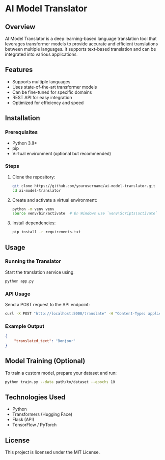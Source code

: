 # AI Model Translator

## Overview
AI Model Translator is a deep learning-based language translation tool that leverages transformer models to provide accurate and efficient translations between multiple languages. It supports text-based translation and can be integrated into various applications.

## Features
- Supports multiple languages
- Uses state-of-the-art transformer models
- Can be fine-tuned for specific domains
- REST API for easy integration
- Optimized for efficiency and speed

## Installation

### Prerequisites
- Python 3.8+
- pip
- Virtual environment (optional but recommended)

### Steps
1. Clone the repository:
   ```bash
   git clone https://github.com/yourusername/ai-model-translator.git
   cd ai-model-translator
   ```
2. Create and activate a virtual environment:
   ```bash
   python -m venv venv
   source venv/bin/activate  # On Windows use `venv\Scripts\activate`
   ```
3. Install dependencies:
   ```bash
   pip install -r requirements.txt
   ```

## Usage

### Running the Translator
Start the translation service using:
```bash
python app.py
```

### API Usage
Send a POST request to the API endpoint:
```bash
curl -X POST "http://localhost:5000/translate" -H "Content-Type: application/json" -d '{"text": "Hello", "source_lang": "en", "target_lang": "fr"}'
```

### Example Output
```json
{
    "translated_text": "Bonjour"
}
```

## Model Training (Optional)
To train a custom model, prepare your dataset and run:
```bash
python train.py --data path/to/dataset --epochs 10
```

## Technologies Used
- Python
- Transformers (Hugging Face)
- Flask (API)
- TensorFlow / PyTorch

## License
This project is licensed under the MIT License.



